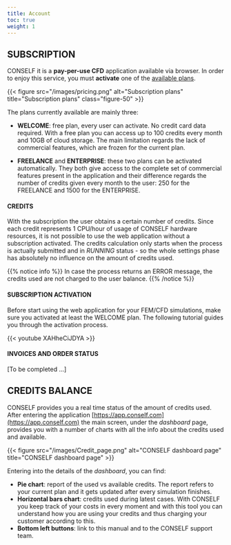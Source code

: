 ```yaml
---
title: Account
toc: true
weight: 1
---
```


## SUBSCRIPTION

CONSELF it is a **pay-per-use CFD** application available via browser. In order to enjoy this service, you must **activate** one of the [available plans](https://conself.com/product/subscriptions/).

{{< figure src="/images/pricing.png" alt="Subscription plans" title="Subscription plans" class="figure-50" >}}

The plans currently available are mainly three:

- **WELCOME**: free plan, every user can activate. No credit card data required. With a free plan you can access up to 100 credits every month and 10GB of cloud storage. The main limitation regards the lack of commercial features, which are frozen for the current plan.

- **FREELANCE** and **ENTERPRISE**: these two plans can be activated automatically. They both give access to the complete set of commercial features present in the application and their difference regards the number of credits given every month to the user: 250 for the FREELANCE and 1500 for the ENTERPRISE.

#### CREDITS

With the subscription the user obtains a certain number of credits. Since each credit represents 1 CPU/hour of usage of CONSELF hardware resources, it is not possible to use the web application without a subscription activated. The credits calculation only starts when the process is actually submitted and in *RUNNING* status - so the whole settings phase has absolutely no influence on the amount of credits used.

{{% notice info %}}
In case the process returns an ERROR message, the credits used are not charged to the user balance.
{{% /notice %}}

#### SUBSCRIPTION ACTIVATION

Before start using the web application for your FEM/CFD simulations, make sure you activated at least the WELCOME plan. The following tutorial guides you through the activation process.

{{< youtube XAHheCiJDYA >}}

#### INVOICES AND ORDER STATUS

[To be completed ...]

## CREDITS BALANCE

CONSELF provides you a real time status of the amount of credits used. After entering the application [https://app.conself.com](https://app.conself.com) the main screen, under the *dashboard* page, provides you with a number of charts with all the info about the credits used and available.

{{< figure src="/images/Credit_page.png" alt="CONSELF dashboard page" title="CONSELF dashboard page" >}}

Entering into the details of the *dashboard*, you can find:

- **Pie chart**: report of the used vs available credits. The report refers to your current plan and it gets updated after every simulation finishes.
- **Horizontal bars chart**: credits used during latest cases. With CONSELF you keep track of your costs in every moment and with this tool you can understand how you are using your credits and thus charging your customer according to this.
- **Bottom left buttons**: link to this manual and to the CONSELF support team.
